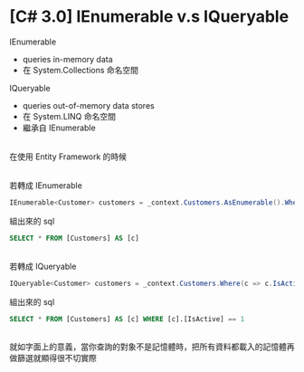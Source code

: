 # [C# 3.0] IEnumerable v.s IQueryable

IEnumerable
- queries in-memory data
- 在 System.Collections 命名空間

IQueryable
- queries out-of-memory data stores
- 在 System.LINQ 命名空間
- 繼承自 IEnumerable

<br/>在使用 Entity Framework 的時候

<br/>若轉成 IEnumerable
```csharp
IEnumerable<Customer> customers = _context.Customers.AsEnumerable().Where(c => c.IsActive);
```
組出來的 sql
```sql
SELECT * FROM [Customers] AS [c]
```

<br/>若轉成 IQueryable
```csharp
IQueryable<Customer> customers = _context.Customers.Where(c => c.IsActive);
```
組出來的 sql
```sql
SELECT * FROM [Customers] AS [c] WHERE [c].[IsActive] == 1 
```

<br/>就如字面上的意義，當你查詢的對象不是記憶體時，把所有資料都載入的記憶體再做篩選就顯得很不切實際
